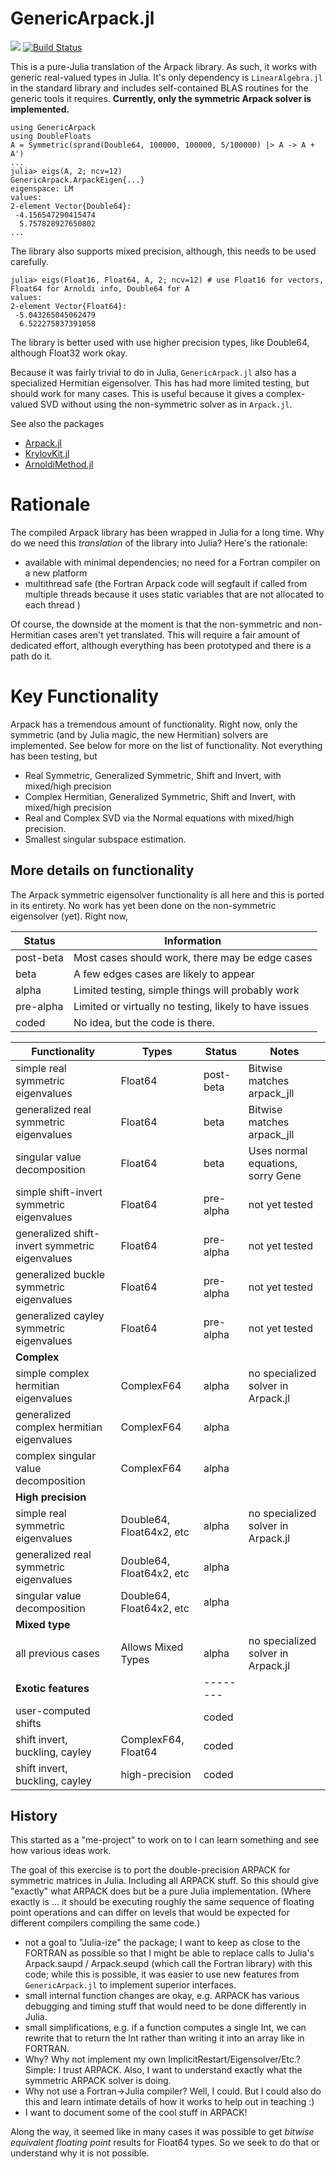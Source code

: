 GenericArpack.jl
===============

[![](https://img.shields.io/badge/docs-dev-blue.svg)](https://dgleich.github.io/GenericArpack.jl/dev)
[![Build Status](https://github.com/dgleich/GenericArpack.jl/actions/workflows/test.yml/badge.svg?branch=master)](https://github.com/GenericArpack/GenericArpack.jl/actions/workflows/test.yml?query=branch%3Amaster)

This is a pure-Julia translation of the Arpack library. As such, it works
with generic real-valued types in Julia. It's only dependency is `LinearAlgebra.jl`
in the standard library and includes self-contained BLAS routines for the generic
tools it requires. **Currently, only the symmetric Arpack solver is implemented.**

```
using GenericArpack
using DoubleFloats
A = Symmetric(sprand(Double64, 100000, 100000, 5/100000) |> A -> A + A')
... 
julia> eigs(A, 2; ncv=12)
GenericArpack.ArpackEigen{...}
eigenspace: LM
values:
2-element Vector{Double64}:
 -4.156547290415474
  5.757828927650802
...
```

The library also supports mixed precision, although, this needs to be used carefully. 
```
julia> eigs(Float16, Float64, A, 2; ncv=12) # use Float16 for vectors, Float64 for Arnoldi info, Double64 for A
values:
2-element Vector{Float64}:
 -5.043265045062479
  6.522275837391058
```
The library is better used with use higher precision types, like Double64, although Float32 work okay. 

Because it was fairly trivial to do in Julia, `GenericArpack.jl` also has a specialized Hermitian eigensolver.
This has had more limited testing, but should work for many cases. This is useful because it gives a
complex-valued SVD without using the non-symmetric solver as in `Arpack.jl`.

See also the packages
- [Arpack.jl](https://github.com/JuliaLinearAlgebra/Arpack.jl)
- [KrylovKit.jl](https://github.com/Jutho/KrylovKit.jl)
- [ArnoldiMethod.jl](https://github.com/haampie/ArnoldiMethod.jl)

Rationale
=========
The compiled Arpack library has been wrapped in Julia for a long time. Why do we need this _translation_ 
of the library into Julia? Here's the rationale: 
- available with minimal dependencies; no need for a Fortran compiler on a new platform
- multithread safe (the Fortran Arpack code will segfault if called from multiple threads because
  it uses static variables that are not allocated to each thread )

Of course, the downside at the moment is that the non-symmetric and non-Hermitian cases aren't yet translated.
This will require a fair amount of dedicated effort, although everything has been prototyped and there is
a path do it. 

Key Functionality
=================

Arpack has a tremendous amount of functionality. Right now, only the symmetric (and by Julia magic, the new Hermitian)
solvers are implemented. See below for more on the list of functionality. Not everything has been testing, but
- Real Symmetric, Generalized Symmetric, Shift and Invert, with mixed/high precision
- Complex Hermitian, Generalized Symmetric, Shift and Invert, with mixed/high precision
- Real and Complex SVD via the Normal equations with mixed/high precision. 
- Smallest singular subspace estimation. 

More details on functionality
-----------------------------

The Arpack symmetric eigensolver functionality is all here and this is ported 
in its entirety. No work has yet been done on the non-symmetric eigensolver (yet).
Right now, 

|	Status	|	Information	|
|	--------	|	--------	|
|	post-beta	|	Most cases should work, there may be edge cases	|
|	beta	|	A few edges cases are likely to appear	|
|	alpha	|	Limited testing, simple things will probably work	|
|	pre-alpha	|	Limited or virtually no testing, likely to have issues	|
|	coded	|	No idea, but the code is there. 	|


|	Functionality	|	Types	|	Status	|	Notes	|
|	--------	|	--------	|	--------	|	--------	|
|	simple real symmetric eigenvalues	|	Float64	|	post-beta	|	Bitwise matches arpack_jll	|
|	generalized real symmetric eigenvalues 	|	Float64	|	beta	|	Bitwise matches arpack_jll	|
|	singular value decomposition 	|	Float64	|	beta	|	Uses normal equations, sorry Gene	|
|	simple shift-invert symmetric eigenvalues	|	Float64	|	pre-alpha	|	not yet tested	|
|	generalized shift-invert symmetric eigenvalues	|	Float64	|	pre-alpha	|	not yet tested	|
|	generalized buckle symmetric eigenvalues	|	Float64	|	pre-alpha	|	not yet tested	|
|	generalized cayley symmetric eigenvalues 	|	Float64	|	pre-alpha	|	not yet tested	|
|	**Complex**	|		|		|		|
|	simple complex hermitian eigenvalues	|	ComplexF64	|	alpha 	|	no specialized solver in Arpack.jl	|
|	generalized complex hermitian eigenvalues 	|	ComplexF64	|	alpha 	|		|
|	complex singular value decomposition	|	ComplexF64	|	alpha 	|		|
|	**High precision**	|		|		|		|
|	simple real symmetric eigenvalues	|	Double64, Float64x2, etc	|	alpha 	|	no specialized solver in Arpack.jl	|
|	generalized real symmetric eigenvalues 	|	Double64, Float64x2, etc	|	alpha 	|		|
|	singular value decomposition 	|	Double64, Float64x2, etc	|	alpha 	|		|
|	**Mixed type**	|		|		|		|
| 	all previous cases	|	Allows Mixed Types	|	alpha 	|	no specialized solver in Arpack.jl	|
|	**Exotic features**	|		|	--------	|		|
|	user-computed shifts	|	 	|	coded	|		|
|	shift invert, buckling, cayley	|	ComplexF64, Float64	|	coded	|		|
|	shift invert, buckling, cayley	|	high-precision	|	coded	|		|

History
-------
This started as a "me-project" to work on to I can learn something and see how various ideas work.

The goal of this exercise is to port the double-precision ARPACK
for symmetric matrices in Julia. Including all ARPACK stuff. So this should
give "exactly" what ARPACK does but be a pure Julia implementation.
(Where exactly is ... it should be executing roughly the same sequence of
floating point operations and can differ on levels that would be expected
for different compilers compiling the same code.)

- not a goal to "Julia-ize" the package; I want to keep as close to the FORTRAN
  as possible so that I might be able to replace calls to Julia's Arpack.saupd /
  Arpack.seupd (which call the Fortran library) with this code; 
  while this is possible, it was easier to use new features from `GenericArpack.jl`
  to implement superior interfaces.
- small internal function changes are okay, e.g. ARPACK has various debugging
  and timing stuff that would need to be done differently in Julia.
- small simplifications, e.g. if a function computes a single Int, we can
  rewrite that to return the Int rather than writing it into an array like in
  FORTRAN.
- Why? Why not implement my own ImplicitRestart/Eigensolver/Etc.? Simple: I trust
  ARPACK. Also, I want to understand exactly what the symmetric ARPACK solver is doing.
- Why not use a Fortran->Julia compiler? Well, I could. But I could also do
  this and learn intimate details of how it works to help out in teaching :)
- I want to document some of the cool stuff in ARPACK!

Along the way, it seemed like in many cases it was possible to get
_bitwise equivalent floating point_ results for Float64 types. So 
we seek to do that or understand why it is not possible. 
